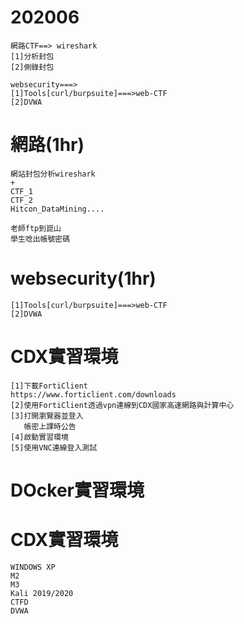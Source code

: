 # 202006
```
網路CTF==> wireshark
[1]分析封包
[2]側錄封包

websecurity===>
[1]Tools[curl/burpsuite]===>web-CTF  
[2]DVWA
```

# 網路(1hr)
```
網站封包分析wireshark
+ 
CTF_1
CTF_2
Hitcon_DataMining....
```
```
老師ftp到崑山
學生唸出帳號密碼
```
# websecurity(1hr)
```
[1]Tools[curl/burpsuite]===>web-CTF  
[2]DVWA
```

# CDX實習環境
```
[1]下載FortiClient
https://www.forticlient.com/downloads
[2]使用FortiClient透過vpn連線到CDX國家高速網路與計算中心
[3]打開瀏覽器並登入
   帳密上課時公告   
[4]啟動實習環境
[5]使用VNC連線登入測試
```

# DOcker實習環境

# CDX實習環境
```
WINDOWS XP
M2
M3
Kali 2019/2020
CTFD
DVWA
```
